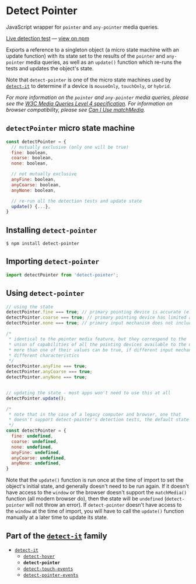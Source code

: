 # Detect Pointer

JavaScript wrapper for `pointer` and `any-pointer` media queries.

[Live detection test][liveDetectionTest] &#8212; [view on npm][onNpm]

Exports a reference to a singleton object (a micro state machine with an update function) with its state set to the results of the `pointer` and `any-pointer` media queries, as well as an `update()` function which re-runs the tests and updates the object's state.

Note that `detect-pointer` is one of the micro state machines used by [`detect-it`][detectItRepo] to determine if a device is `mouseOnly`, `touchOnly`, or `hybrid`.

*For more information on the `pointer` and `any-pointer` media queries, please see the [W3C Media Queries Level 4 specification][w3cSpecLatest]. For information on browser compatibility, please see [Can I Use matchMedia][canIUseMatchMedia].*


## `detectPointer` micro state machine
```javascript
const detectPointer = {
  // mutually exclusive (only one will be true)
  fine: boolean,
  coarse: boolean,
  none: boolean,

  // not mutually exclusive
  anyFine: boolean,
  anyCoarse: boolean,
  anyNone: boolean,

  // re-run all the detection tests and update state
  update() {...},
}
```

## Installing `detect-pointer`
```terminal
$ npm install detect-pointer
```

## Importing `detect-pointer`
```javascript
import detectPointer from 'detect-pointer';
```


## Using `detect-pointer`
```javascript
// using the state
detectPointer.fine === true; // primary pointing device is accurate (e.g. mouse, stylus)
detectPointer.coarse === true; // primary pointing device has limited accuracy (e.g. touch, motion)
detectPointer.none === true; // primary input mechanism does not include a pointing device

/*
 * identical to the pointer media feature, but they correspond to the
 * union of capabilities of all the pointing devices available to the user -
 * more than one of their values can be true, if different input mechanisms have
 * different characteristics
 */
detectPointer.anyFine === true;
detectPointer.anyCoarse === true;
detectPointer.anyNone === true;


// updating the state - most apps won't need to use this at all
detectPointer.update();
```

```javascript
/*
 * note that in the case of a legacy computer and browser, one that
 * doesn't support detect-pointer's detection tests, the default state will be:
 */
const detectPointer = {
  fine: undefined,
  coarse: undefined,
  none: undefined,
  anyFine: undefined,
  anyCoarse: undefined,
  anyNone: undefined,
}
```

Note that the `update()` function is run once at the time of import to set the object's initial state, and generally doesn't need to be run again. If it doesn't have access to the `window` or the browser doesn't support the `matchMedia()` function (all modern browser do), then the state will be `undefined` (`detect-pointer` will not throw an error). If `detect-pointer` doesn't have access to the `window` at the time of import, you will have to call the `update()` function manually at a later time to update its state.

## Part of the [`detect-it`][detectItRepo] family
- [`detect-it`][detectItRepo]
  - [`detect-hover`][detectHoverRepo]
  - **`detect-pointer`**
  - [`detect-touch-events`][detectTouchEventsRepo]
  - [`detect-pointer-events`][detectPointerEventsRepo]


<!-- links -->
[liveDetectionTest]: http://detect-it.rafrex.com/#detect-pointer
[onNpm]: https://www.npmjs.com/package/detect-pointer
[w3cSpecLatest]: https://www.w3.org/TR/mediaqueries-4/#pointer
[canIUseMatchMedia]: http://caniuse.com/#feat=matchmedia
[detectItRepo]: https://github.com/rafrex/detect-it
[detectHoverRepo]: https://github.com/rafrex/detect-hover
[detectTouchEventsRepo]: https://github.com/rafrex/detect-touch-events
[detectPointerEventsRepo]: https://github.com/rafrex/detect-pointer-events
